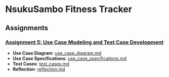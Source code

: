 # NsukuSambo Fitness Tracker

## Assignments

### [Assignment 5: Use Case Modeling and Test Case Development](nsuku-sambo-assignment-5/)
- **Use Case Diagram**: [use_case_diagram.md](nsuku-sambo-assignment-5/use_case_diagram.md)
- **Use Case Specifications**: [use_case_specifications.md](nsuku-sambo-assignment-5/use_case_specifications.md)
- **Test Cases**: [test_cases.md](nsuku-sambo-assignment-5/test_cases.md)
- **Reflection**: [reflection.md](nsuku-sambo-assignment-5/reflection.md)
